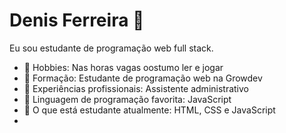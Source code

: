 # Denis Ferreira 👋

<!--
**Denisfseabra/Denisfseabra** is a ✨ _special_ ✨ repository because its `README.md` (this file) appears on your GitHub profile.-->

Eu sou estudante de programação web full stack. 

- 🔭 Hobbies: Nas horas vagas oostumo ler e jogar
- 🌱 Formação: Estudante de programação web na Growdev
- 👯 Experiências profissionais: Assistente administrativo
- 🤔 Linguagem de programação favorita: JavaScript
- 💬 O que está estudante atualmente: HTML, CSS e JavaScript
-

